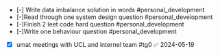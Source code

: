 - [-] Write data imbalance solution in words #personal_development
- [-]Read through one system design question #personal_development 
- [-]Finish 2 leet code hard question #personal_development 
- [-]Write one behaviour question #personal_development 
- [x] umat meetings with UCL and internel team #tg0 ✅ 2024-05-19